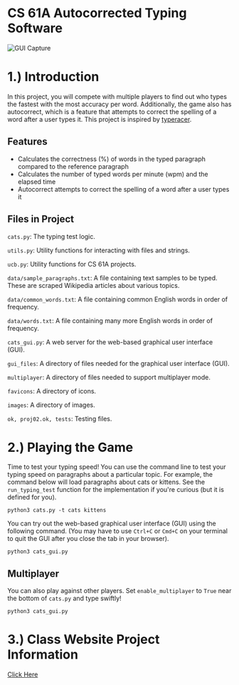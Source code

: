# CS 61A Autocorrected Typing Software
![GUI Capture](https://user-images.githubusercontent.com/111802251/204208385-dfedb597-dc8b-4654-aeef-b76bf8c302ca.gif)
# 1.) Introduction
In this project, you will compete with multiple players to find out who types the fastest with the most accuracy per word. Additionally, the game also has autocorrect, which is a feature that attempts to correct the spelling of a word after a user types it. This project is inspired by [typeracer](https://play.typeracer.com/).
## Features
- Calculates the correctness (%) of words in the typed paragraph compared to the reference paragraph
- Calculates the number of typed words per minute (wpm) and the elapsed time
- Autocorrect attempts to correct the spelling of a word after a user types it
## Files in Project
`cats.py`: The typing test logic.

`utils.py`: Utility functions for interacting with files and strings.

`ucb.py`: Utility functions for CS 61A projects.

`data/sample_paragraphs.txt`: A file containing text samples to be typed. These are scraped Wikipedia articles about various topics.

`data/common_words.txt`: A file containing common English words in order of frequency.

`data/words.txt`: A file containing many more English words in order of frequency.

`cats_gui.py`: A web server for the web-based graphical user interface (GUI).

`gui_files`: A directory of files needed for the graphical user interface (GUI).

`multiplayer`: A directory of files needed to support multiplayer mode.

`favicons`: A directory of icons.

`images`: A directory of images.

`ok, proj02.ok, tests`: Testing files.
# 2.) Playing the Game
Time to test your typing speed! You can use the command line to test your typing speed on paragraphs about a particular topic. For example, the command below will load paragraphs about cats or kittens. See the `run_typing_test` function for the implementation if you're curious (but it is defined for you).
```
python3 cats.py -t cats kittens
```
You can try out the web-based graphical user interface (GUI) using the following command. (You may have to use `Ctrl+C` or `Cmd+C` on your terminal to quit the GUI after you close the tab in your browser).
```
python3 cats_gui.py
```
## Multiplayer
You can also play against other players. Set `enable_multiplayer` to `True` near the bottom of `cats.py` and type swiftly!
```
python3 cats_gui.py
```
# 3.) Class Website Project Information
[Click Here](https://inst.eecs.berkeley.edu/~cs61a/sp22/proj/cats/)
